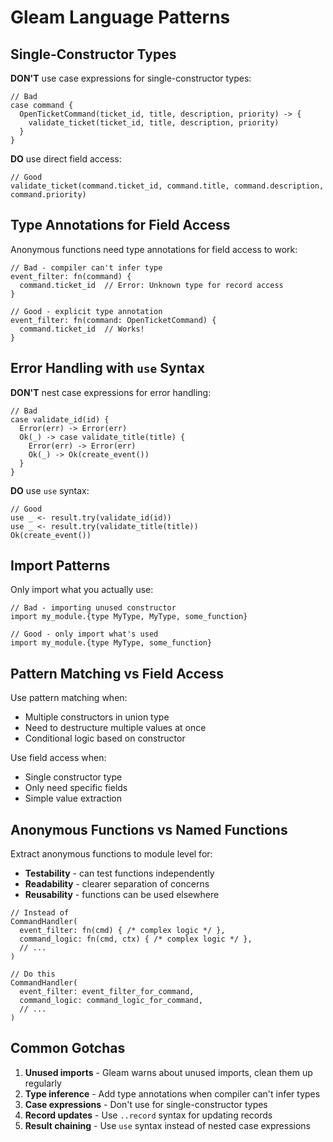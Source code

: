 # Gleam Language Patterns

## Single-Constructor Types

**DON'T** use case expressions for single-constructor types:
```gleam
// Bad
case command {
  OpenTicketCommand(ticket_id, title, description, priority) -> {
    validate_ticket(ticket_id, title, description, priority)
  }
}
```

**DO** use direct field access:
```gleam
// Good
validate_ticket(command.ticket_id, command.title, command.description, command.priority)
```

## Type Annotations for Field Access

Anonymous functions need type annotations for field access to work:

```gleam
// Bad - compiler can't infer type
event_filter: fn(command) {
  command.ticket_id  // Error: Unknown type for record access
}

// Good - explicit type annotation
event_filter: fn(command: OpenTicketCommand) {
  command.ticket_id  // Works!
}
```

## Error Handling with `use` Syntax

**DON'T** nest case expressions for error handling:
```gleam
// Bad
case validate_id(id) {
  Error(err) -> Error(err)
  Ok(_) -> case validate_title(title) {
    Error(err) -> Error(err)
    Ok(_) -> Ok(create_event())
  }
}
```

**DO** use `use` syntax:
```gleam
// Good
use _ <- result.try(validate_id(id))
use _ <- result.try(validate_title(title))
Ok(create_event())
```

## Import Patterns

Only import what you actually use:
```gleam
// Bad - importing unused constructor
import my_module.{type MyType, MyType, some_function}

// Good - only import what's used
import my_module.{type MyType, some_function}
```

## Pattern Matching vs Field Access

Use pattern matching when:
- Multiple constructors in union type
- Need to destructure multiple values at once
- Conditional logic based on constructor

Use field access when:
- Single constructor type
- Only need specific fields
- Simple value extraction

## Anonymous Functions vs Named Functions

Extract anonymous functions to module level for:
- **Testability** - can test functions independently
- **Readability** - clearer separation of concerns  
- **Reusability** - functions can be used elsewhere

```gleam
// Instead of
CommandHandler(
  event_filter: fn(cmd) { /* complex logic */ },
  command_logic: fn(cmd, ctx) { /* complex logic */ },
  // ...
)

// Do this
CommandHandler(
  event_filter: event_filter_for_command,
  command_logic: command_logic_for_command,
  // ...
)
```

## Common Gotchas

1. **Unused imports** - Gleam warns about unused imports, clean them up regularly
2. **Type inference** - Add type annotations when compiler can't infer types
3. **Case expressions** - Don't use for single-constructor types
4. **Record updates** - Use `..record` syntax for updating records
5. **Result chaining** - Use `use` syntax instead of nested case expressions